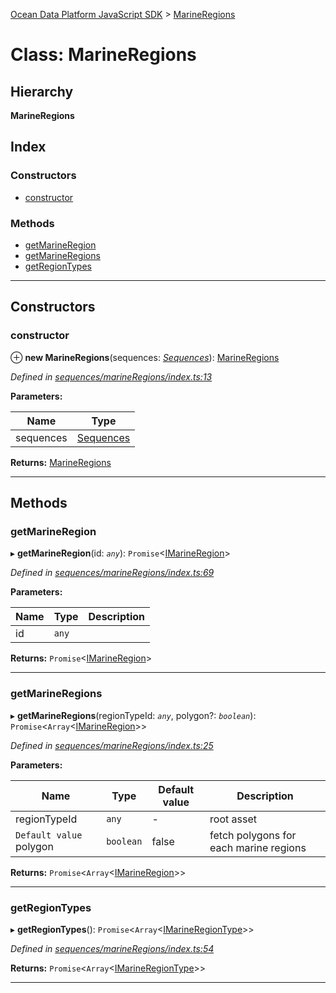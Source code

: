 [Ocean Data Platform JavaScript SDK](../README.md) > [MarineRegions](../classes/marineregions.md)

# Class: MarineRegions

## Hierarchy

**MarineRegions**

## Index

### Constructors

* [constructor](marineregions.md#constructor)

### Methods

* [getMarineRegion](marineregions.md#getmarineregion)
* [getMarineRegions](marineregions.md#getmarineregions)
* [getRegionTypes](marineregions.md#getregiontypes)

---

## Constructors

<a id="constructor"></a>

###  constructor

⊕ **new MarineRegions**(sequences: *[Sequences](sequences.md)*): [MarineRegions](marineregions.md)

*Defined in [sequences/marineRegions/index.ts:13](https://github.com/C4IROcean/ODP-sdk-js/blob/26e019a/source/sequences/marineRegions/index.ts#L13)*

**Parameters:**

| Name | Type |
| ------ | ------ |
| sequences | [Sequences](sequences.md) |

**Returns:** [MarineRegions](marineregions.md)

___

## Methods

<a id="getmarineregion"></a>

###  getMarineRegion

▸ **getMarineRegion**(id: *`any`*): `Promise`<[IMarineRegion](../interfaces/imarineregion.md)>

*Defined in [sequences/marineRegions/index.ts:69](https://github.com/C4IROcean/ODP-sdk-js/blob/26e019a/source/sequences/marineRegions/index.ts#L69)*

**Parameters:**

| Name | Type | Description |
| ------ | ------ | ------ |
| id | `any` |   |

**Returns:** `Promise`<[IMarineRegion](../interfaces/imarineregion.md)>

___
<a id="getmarineregions"></a>

###  getMarineRegions

▸ **getMarineRegions**(regionTypeId: *`any`*, polygon?: *`boolean`*): `Promise`<`Array`<[IMarineRegion](../interfaces/imarineregion.md)>>

*Defined in [sequences/marineRegions/index.ts:25](https://github.com/C4IROcean/ODP-sdk-js/blob/26e019a/source/sequences/marineRegions/index.ts#L25)*

**Parameters:**

| Name | Type | Default value | Description |
| ------ | ------ | ------ | ------ |
| regionTypeId | `any` | - |  root asset |
| `Default value` polygon | `boolean` | false |  fetch polygons for each marine regions |

**Returns:** `Promise`<`Array`<[IMarineRegion](../interfaces/imarineregion.md)>>

___
<a id="getregiontypes"></a>

###  getRegionTypes

▸ **getRegionTypes**(): `Promise`<`Array`<[IMarineRegionType](../interfaces/imarineregiontype.md)>>

*Defined in [sequences/marineRegions/index.ts:54](https://github.com/C4IROcean/ODP-sdk-js/blob/26e019a/source/sequences/marineRegions/index.ts#L54)*

**Returns:** `Promise`<`Array`<[IMarineRegionType](../interfaces/imarineregiontype.md)>>

___

